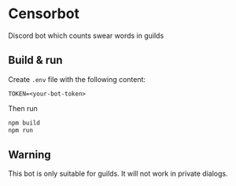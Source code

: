 # Censorbot
Discord bot which counts swear words in guilds

## Build & run
Create `.env` file with the following content:
```
TOKEN=<your-bot-token>
```
Then run
```bash
npm build
npm run
```

## Warning
This bot is only suitable for guilds.
It will not work in private dialogs.

